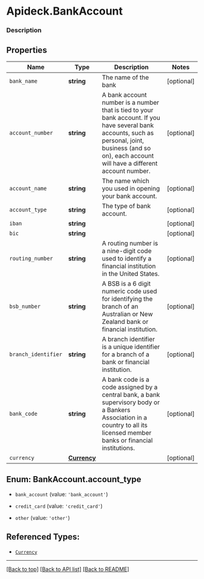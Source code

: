 # Apideck.BankAccount

### Description

## Properties
Name | Type | Description | Notes
------------ | ------------- | ------------- | -------------
`bank_name` | **string** | The name of the bank | [optional] 
`account_number` | **string** | A bank account number is a number that is tied to your bank account. If you have several bank accounts, such as personal, joint, business (and so on), each account will have a different account number. | [optional] 
`account_name` | **string** | The name which you used in opening your bank account. | [optional] 
`account_type` | **string** | The type of bank account. | [optional] 
`iban` | **string** |  | [optional] 
`bic` | **string** |  | [optional] 
`routing_number` | **string** | A routing number is a nine-digit code used to identify a financial institution in the United States. | [optional] 
`bsb_number` | **string** | A BSB is a 6 digit numeric code used for identifying the branch of an Australian or New Zealand bank or financial institution. | [optional] 
`branch_identifier` | **string** | A branch identifier is a unique identifier for a branch of a bank or financial institution. | [optional] 
`bank_code` | **string** | A bank code is a code assigned by a central bank, a bank supervisory body or a Bankers Association in a country to all its licensed member banks or financial institutions. | [optional] 
`currency` | [**Currency**](Currency.md) |  | [optional] 





<a name="BankAccountAccountType"></a>
## Enum: BankAccount.account_type


* `bank_account` (value: `'bank_account'`)

* `credit_card` (value: `'credit_card'`)

* `other` (value: `'other'`)




## Referenced Types:










* [`Currency`](Currency.md)

---

[[Back to top]](#) [[Back to API list]](../../../../README.md#documentation-for-api-endpoints) [[Back to README]](../../../../README.md)



